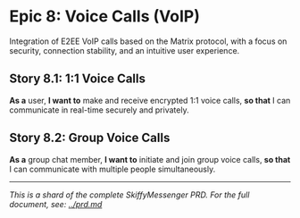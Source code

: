 # Epic 8: Voice Calls (VoIP)

Integration of E2EE VoIP calls based on the Matrix protocol, with a focus on security, connection stability, and an intuitive user experience.

## Story 8.1: 1:1 Voice Calls

**As a** user, **I want to** make and receive encrypted 1:1 voice calls, **so that** I can communicate in real-time securely and privately.

## Story 8.2: Group Voice Calls

**As a** group chat member, **I want to** initiate and join group voice calls, **so that** I can communicate with multiple people simultaneously.

---

*This is a shard of the complete SkiffyMessenger PRD. For the full document, see: [../prd.md](../prd.md)*
